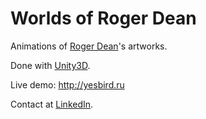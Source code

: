 # Worlds of Roger Dean

Animations of [Roger Dean](https://www.rogerdean.com/)'s artworks.

Done with [Unity3D](https://unity.com).

Live demo: http://yesbird.ru

Contact at [LinkedIn](https://www.linkedin.com/in/sergey-yanenko-57b21a96/).
